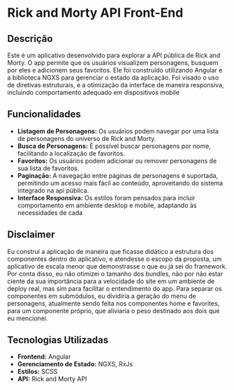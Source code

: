 # Rick and Morty API Front-End



## Descrição
Este é um aplicativo desenvolvido para explorar a API pública de Rick and Morty. O app permite que os usuários visualizem personagens, busquem por eles e adicionem seus favoritos. Ele foi construído utilizando Angular e a biblioteca NGXS para gerenciar o estado da aplicação. Foi visado o uso de diretivas estruturais, e a otimização da interface de maneira responsiva, incluindo comportamento adequado em dispositivos mobile

## Funcionalidades

- **Listagem de Personagens:** Os usuários podem navegar por uma lista de personagens do universo de Rick and Morty.
- **Busca de Personagens:** É possível buscar personagens por nome, facilitando a localização de favoritos.
- **Favoritos:** Os usuários podem adicionar ou remover personagens de sua lista de favoritos.
- **Paginação:** A navegação entre páginas de personagens é suportada, permitindo um acesso mais fácil ao conteúdo, aproveitando do sistema integrado na api pública.
- **Interface Responsiva:** Os estilos foram pensados para incluir comportamento em ambiente desktop e mobile, adaptando às necessidades de cada

## Disclaimer
Eu construí a aplicação de maneira que ficasse didático a estrutura dos componentes dentro do aplicativo, e atendesse o escopo da proposta, um aplicativo de escala menor que demonstrasse o que eu já sei do framework. Por conta disso, eu não otimizei o tamanho dos bundles, não por não estar ciente da sua importância para a velocidade do site em um ambiente de deploy real, mas sim para facilitar o entendimento do app. Para separar os componentes em submódulos, eu dividiria a geração do menu de personagens, atualmente sendo feita nos componentes home e favorites, para um componente próprio, que aliviaria o peso destinado aos dois que eu mencionei.

## Tecnologias Utilizadas

- **Frontend:** Angular
- **Gerenciamento de Estado:** NGXS, RxJs
- **Estilos:** SCSS
- **API:** Rick and Morty API
